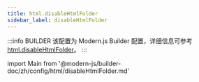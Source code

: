 ```yaml
---
title: html.disableHtmlFolder
sidebar_label: disableHtmlFolder
---
```


:::info BUILDER
该配置为 Modern.js Builder 配置，详细信息可参考 [html.disableHtmlFolder](https://modernjs.dev/builder/zh/api/config-html.html#html-disablehtmlfolder)。
:::

import Main from '@modern-js/builder-doc/zh/config/html/disableHtmlFolder.md'

<Main />
